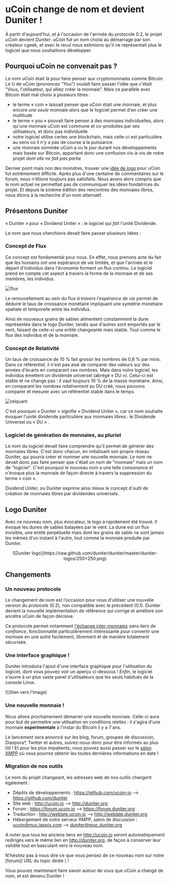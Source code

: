 # uCoin change de nom et devient Duniter !

À partir d'aujourd'hui, et à l'occasion de l'arrivée du protocole 0.2, le projet *uCoin* devient *Duniter*. uCoin fut un nom choisi au démarrage par son créateur cgeek, et avec le recul nous estimions qu'il ne représentait plus le logiciel que nous souhaitions développer.

## Pourquoi uCoin ne convenait pas ?

Le nom uCoin était là pour faire penser aux cryptomonnaies comme Bitcoin. Le U de uCoin (prononcez "You") voulait faire passer l'idée que c'était "Vous, l'utilisateur, qui alliez créer la monnaie". Mais ce parallèle avec Bitcoin était mal choisi à plusieurs titres : 

* le terme « coin » laissait penser que uCoin était une monnaie, et plus encore *une seule* monnaie alors que le logiciel permet d'en créer une multitude
* le terme « you » pouvait faire penser à des monnaies individuelles, alors qu'une monnaie uCoin est commune et co-produites par ses utilisateurs, et donc pas individuelle
* notre logiciel utilise certes une blockchain, mais celle-ci est particulière au sens où il n'y a pas de course à la puissance
* une monnaie nommée uCoin a vu le jour durant nos développements mais basée sur Bitcoin, apportant donc une confusion vis-à-vis de notre projet *dont elle ne fait pas partie*

Dernier point mais non des moindres, trouver une [idée de logo](https://forum.duniter.org/t/need-a-logo-for-ucoin/138) pour uCoin fut extrêmement difficile. Après plus d'une centaine de commentaires sur le forum, nous n'étions toujours pas satisfaits. Nous avons alors compris que le nom actuel ne permettait pas de communiquer les idées fondatrices du projet. Et depuis la sixième édition des rencontres des monnaies libres, nous étions à la recherche d'un nom alternatif.

## Présentons Duniter

« Duniter » pour « Dividend Uniter » : le logiciel qui *fait* l'unité Dividende.

Le nom que nous cherchions devait faire passer plusieurs idées : 
    
### Concept de Flux

Ce concept est fondamental pour nous. En effet, nous prenons acte du fait que les humains ont une espérance de vie limitée, et que l'arrivée et le départ d'individus dans l'économie forment un flux continu. Le logiciel prend en compte cet aspect à travers la forme de la monnaie et de ses membres, les individus.

![flux](https://framapic.org/2BLWYiySePyP/w7vGsQ4jiVH8)

Le renouvellement au sein du flux *à travers l'espérance de vie* permet de déduire le taux de croissance monétaire impliquant une symétrie monétaire spatiale et temporelle entre les individus.

Ainsi de nouveaux grains de sables alimentent constamment la dune représentée dans le logo Duniter, tandis que d'autres sont emportés par le vent, faisant de celle-ci une entité changeante mais stable. Tout comme le flux des individus et de la monnaie.

### Concept de Relativité

Un taux de croissance de 10 % fait grossir les nombres de 0,8 % par mois. Dans ce référentiel, il n'est pas aisé de comparer des valeurs sur des années d'écarts en comparant ces nombres. Mais dans notre logiciel, les individus émettent un dividende universel (abrégé « DU »). Celui-ci est stable et ne change pas : il vaut toujours 10 % de la masse monétaire. Ainsi, en comparant les nombres *relativement* au DU créé, nous pouvons comparer et mesurer avec un référentiel stable dans le temps.

![relquant](https://framapic.org/8xytOUhihQlK/Jm8Dcg1oUTZ0)

C'est pourquoi « Duniter » signifie « Dividend Uniter », car ce nom souhaite évoquer l'unité dividende particulière aux monnaies libres : le Dividende Universel ou « DU » .

### Logiciel de génération de monnaies, au pluriel

Le nom du logiciel devait faire comprendre qu'il permet de générer des monnaies libres. C'est donc chacun, en initialisant son propre réseau Duniter, qui pourra créer et nommer une nouvelle monnaie. Le nom ne devait donc pas faire penser que c'était un nom de "monnaie" mais un nom de "logiciel". C'est pourquoi le nouveau nom a une telle consonance et n'évoque plus la monnaie de façon directe à travers la suppression du terme « coin ».

Dividend Uniter, ou Duniter exprime ainsi mieux le concept d'outil de création de monnaies libres par dividendes universels.

## Logo Duniter

Avec ce nouveau nom, plus évocateur, le logo a rapidement été trouvé. Il évoque les dunes de sables balayées par le vent.
La dune est un flux invisible, une entité perpétuelle mais dont les grains de sable ne sont jamais les mêmes d'un instant à l'autre, tout comme la monnaie produite par Duniter.

<center>![Duniter logo](https://raw.github.com/duniter/duniter/master/duniter-logos/250×250.png)</center>

## Changements

### Un nouveau protocole

Le changement de nom est l’occasion pour nous d'utiliser une nouvelle version du protocole (0.2), non compatible avec le précédent (0.1). Duniter devient la nouvelle implémentation de référence qui corrige et améliore son ancêtre uCoin de façon décisive.

Ce protocole permet notamment [l'échange inter-monnaies](http://duniter.org/transactions-0-2-overview/) *sans tiers de confiance*, fonctionnalité particulièrement intéressante pour convertir une monnaie en une autre facilement, librement et de manière totalement sécurisée.

### Une interface graphique !

Duniter introduira l'ajout d'une interface graphique pour l'utilisation du logiciel, dont vous pouvez voir un aperçu ci-dessous ! *Enfin*, le logiciel s'ouvre à un plus vaste panel d'utilisateurs que les seuls habitués de la console Linux.

![](lien vers l'image)

### Une nouvelle monnaie !

Nous allons prochainement démarrer une nouvelle monnaie. Celle-ci aura pour but de permettre une utilisation en conditions réelles : il s'agira d'une monnaie **expérimentale** à l'instar du Bitcoin il y a 7 ans.

Le lancement sera annoncé sur les blog, forum, groupes de discussion, Diaspora*, Twitter et autres, suivez-nous donc pour être informés au plus tôt ! Et pour les plus impatients, vous pouvez aussi passer sur le [salon XMPP](https://jappix.com/?r=duniter@muc.duniter.org) où vous pourrez obtenir les toutes dernières informations en date !

### Migration de nos outils

Le nom du projet changeant, les adresses web de nos outils changent également :
 * Dépôts de développements : https://github.com/ucoin-io –> https://github.com/duniter
 * Site web : http://ucoin.io –>  http://duniter.org
 * Forum : https://forum.ucoin.io –> https://forum.duniter.org
 * Traduction : http://weblate.ucoin.io –> http://weblate.duniter.org
 * Hébergement de notre serveur XMPP, salon de discussion :  ucoin@muc.jappix.com –> duniter@muc.duniter.org


A noter que tous les anciens liens en http://ucoin.io seront automatiquement redirigés vers le même lien en http://duniter.org, de façon à conserver leur validité tout en basculant vers le nouveau nom.

N'hésitez pas à nous dire ce que vous pensez de ce nouveau nom sur notre [forum]( URL du topic dédié ) !

Vous pouvez maintenant faire savoir autour de vous que uCoin a changé de nom, et est devenu Duniter !
